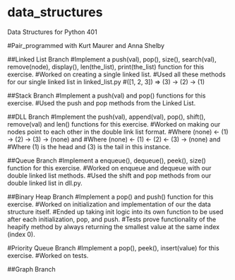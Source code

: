 # data_structures
Data Structures for Python 401 

#Pair_programmed with Kurt Maurer and Anna Shelby 


##Linked List Branch
#Implement a push(val), pop(), size(), search(val), remove(node), display(), len(the_list), print(the_list) function for this exercise. 
#Worked on creating a single linked list.
#Used all these methods for our single linked list in linked_list.py
#([1, 2, 3]) => (3) -> (2) -> (1)

##Stack Branch 
#Implement a push(val) and pop() functions for this exercise.
#Used the push and pop methods from the Linked List. 


##DLL Branch
#Implement the push(val), append(val), pop(), shift(), remove(val) and len() functions for this exercise.
#Worked on making our nodes point to each other in the double link list format.
#Where (none) <- (1) -> (2) -> (3) -> (none) and
#Where (none) <- (1) <- (2) <- (3) -> (none) and
#Where (1) is the head and (3) is the tail in this instance.


##Queue Branch 
#Implement a enqueue(), dequeue(), peek(), size() function for this exercise. 
#Worked on enqueue and dequeue with our double linked list methods.
#Used the shift and pop methods from our double linked list in dll.py.


##Binary Heap Branch
#Implement a pop() and push() function for this exercise.
#Worked on initialization and implementation of our the data structure itself.
#Ended up taking init logic into its own function to be used after each initialization, pop, and push.
#Tests prove functionality of the heapify method by always returning the smallest value at the same index (index 0).


#Priority Queue Branch
#Implement a pop(), peek(), insert(value) for this exercise.
#Worked on tests.

##Graph Branch 
#